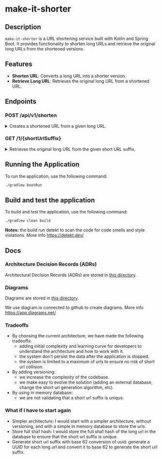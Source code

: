 # make-it-shorter

## Description

`make-it-shorter` is a URL shortening service built with Kotlin and Spring Boot. It provides functionality to shorten
long URLs and retrieve the original long URLs from the shortened versions.

## Features

- **Shorten URL**: Converts a long URL into a shorter version.
- **Retrieve Long URL**: Retrieves the original long URL from a shortened URL.

## Endpoints

### POST /api/v1/shorten

<details>
    <summary>Creates a shortened URL from a given long URL.</summary>
    <strong>Request:</strong>
    <ul>
      <li>Method: POST</li>
      <li>URL: <code>/api/v1/shorten</code></li>
      <li>Body:
<pre><code>{
  "url": "http://example.com"
}
</code></pre>
      </li>
    </ul>
    <strong>Response:</strong>
    <ul>
      <li>Status: 200 OK</li>
      Body:
<pre><code>{
  "shortUrl": "http://localhost:8080/1/shortUrlSuffix"
}
</code></pre>
        <li>Status: 400 BAD REQUEST</li>
        when the request body is not a valid Url.
    </ul>
</details>

### GET /1/{shortUrlSuffix}

<details>
    <summary>Retrieves the original long URL from the given short URL suffix.</summary>
    <strong>Request:</strong>
    <ul>
      <li>Method: GET</li>
      <li>URL: /1/{shortUrlSuffix}</li>
    </ul>
    <strong>Response:</strong>
    <ul>
      <li>Status: 200 OK</li>
    Body:
<pre><code>{
  "longUrl": "http://example.com"
}
</code></pre>
        <li>Status: 404 Not Found (if the short URL suffix does not exist)</li>
    </ul>
</details>

## Running the Application
To run the application, use the following command:

```bash
./gradlew bootRun
```

## Build and test the application
To build and test the application, use the following command:

```bash
./gradlew clean build
```
**Notes:** the build run detekt to scan the code for code smells and style violations. More info https://detekt.dev/

## Docs

### Architecture Decision Records (ADRs)

Architectural Decision Records (ADRs) are stored in [this directory](./docs/adr).

### Diagrams

Diagrams are stored in [this directory](./docs/diagrams).

We use diagram.io connected to github to create diagrams. More info https://app.diagrams.net/

### Tradeoffs

- By choosing the current architecture, we have made the following tradeoffs:
    - adding initial complexity and learning curve for developers to understand the architecture and how to work with it.
    - the system don't persist the data after the application is stopped.
    - the system is limited to a maximum of urls to ensure no risk of short url collision.
- By adding versioning:
    - we increase the complexity of the codebase.
    - we make easy to evolve the solution (adding an external database, change the short url generation algorithm, etc).
- By using in memory database:
    - we are not validating that a short url suffix is unique.

### What if I have to start again

- Simpler architecture: I would start with a simpler architecture, without versioning, and with a simple in memory database to store the urls.
- Store full sha1 hash: I would store the full sha1 hash of the long url in the database to ensure that the short url suffix is unique.
- Generate short url suffix with base 62 conversion of uuid: generate a UUID for each long url and convert it to base 62 to generate the short url suffix.
